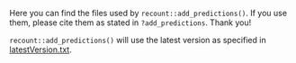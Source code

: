 Here you can find the files used by `recount::add_predictions()`. If you use them, please cite them as stated in `?add_predictions`. Thank you!

`recount::add_predictions()` will use the latest version as specified in [latestVersion.txt](https://raw.githubusercontent.com/leekgroup/recount-website/master/predictions/latestVersion.txt).
